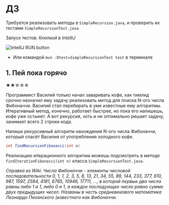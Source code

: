 # ДЗ 
Требуется реализовать методы в `SimpleRecursion.java`, и проверить их тестами `SimpleRecursionTest.java`

Запуск тестов: 
*Кнопкой в IntelliJ*

![IntelliJ RUN button](https://i.imgur.com/uHwKybe.png)
* Или командой `mvn -Dtest=SimpleRecursionTest test` в терминале
## 1. Пей пока горячо
★★☆☆☆

Программист Василий только начал заваривать кофе, как тимлид срочно назначил ему задачу реализовать 
метод для поиска N-ого числа Фибоначчи. Василий стал перебирать в уме известные ему алгоритмы. 
Итеративный метод, конечно, работает быстрее, но пока его напишешь, кофе уже остынет. А вот
рекурсия, хоть и не оптимально решает задачу, занимает всего 2 строки кода. 

Напиши рекурсивный алгоритм нахождения N-ого числа Фибоначчи, который спасёт Василия от 
употребления холодного кофе.

```java
int findRecursionFibonacci(int n)
```
Реализацию итерационного алгоритма можешь подсмотреть в методе `findIterationFibonacci(int n)` 
класса `SimpleRecursionTest.java`.

*Справка из Wiki.*
*Числа Фибоначчи - элементы числовой последовательности
0, 1, 1, 2, 3, 5, 8, 13, 21, 34, 55, 89, 144, 233, 377, 610, 987, 1597, 2584, 4181, 6765, 10946,
17711, …,
в которой первые два числа равны либо 1 и 1, либо 0 и 1, а каждое последующее число равно сумме
двух предыдущих чисел. Названы в честь средневекового математика Леонардо Пизанского (известного
как Фибоначчи.*